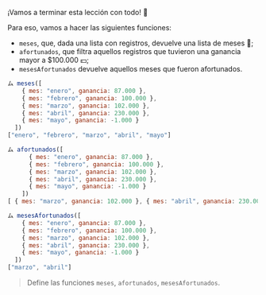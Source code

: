 ¡Vamos a terminar esta lección con todo! :muscle:

Para eso, vamos a hacer las siguientes funciones:

* `meses`, que, dada una lista con registros, devuelve una lista de meses :calendar:;
* `afortunados`, que filtra aquellos registros que tuvieron una ganancia mayor a $100.000 :dollar:;
* `mesesAfortunados` devuelve aquellos meses que fueron afortunados.

```javascript
ム meses([
    { mes: "enero", ganancia: 87.000 }, 
    { mes: "febrero", ganancia: 100.000 }, 
    { mes: "marzo", ganancia: 102.000 }, 
    { mes: "abril", ganancia: 230.000 }, 
    { mes: "mayo", ganancia: -1.000 }
  ])
["enero", "febrero", "marzo", "abril", "mayo"]

ム afortunados([
      { mes: "enero", ganancia: 87.000 }, 
      { mes: "febrero", ganancia: 100.000 }, 
      { mes: "marzo", ganancia: 102.000 }, 
      { mes: "abril", ganancia: 230.000 }, 
      { mes: "mayo", ganancia: -1.000 }
    ])
[ { mes: "marzo", ganancia: 102.000 }, { mes: "abril", ganancia: 230.000 }]

ム mesesAfortunados([
    { mes: "enero", ganancia: 87.000 }, 
    { mes: "febrero", ganancia: 100.000 }, 
    { mes: "marzo", ganancia: 102.000 }, 
    { mes: "abril", ganancia: 230.000 }, 
    { mes: "mayo", ganancia: -1.000 }
  ])
["marzo", "abril"]
```
> Define las funciones `meses`, `afortunados`, `mesesAfortunados`.
